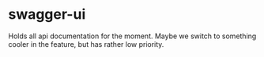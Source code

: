 # swagger-ui

Holds all api documentation for the moment. Maybe we switch to something cooler in the feature, but has rather low priority.